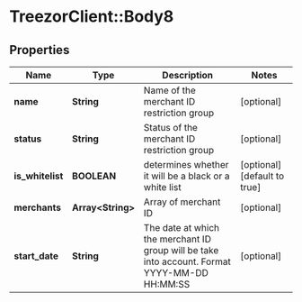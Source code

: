 # TreezorClient::Body8

## Properties
Name | Type | Description | Notes
------------ | ------------- | ------------- | -------------
**name** | **String** | Name of the merchant ID restriction group | [optional] 
**status** | **String** | Status of the merchant ID restriction group | [optional] 
**is_whitelist** | **BOOLEAN** | determines whether it will be a black or a white list | [optional] [default to true]
**merchants** | **Array&lt;String&gt;** | Array of merchant ID | [optional] 
**start_date** | **String** | The date at which the merchant ID group will be take into account. Format YYYY-MM-DD HH:MM:SS | [optional] 


